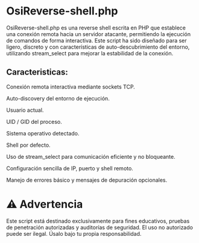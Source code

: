 OsiReverse-shell.php
=====================

OsiReverse-shell.php es una reverse shell escrita en PHP que establece una conexión remota hacia un servidor atacante, permitiendo la ejecución de comandos de forma interactiva. Este script ha sido diseñado para ser ligero, discreto y con características de auto-descubrimiento del entorno, utilizando stream\_select para mejorar la estabilidad de la conexión.

Caracteristicas:
----------------
Conexión remota interactiva mediante sockets TCP.

Auto-discovery del entorno de ejecución.

Usuario actual.

UID / GID del proceso.

Sistema operativo detectado.

Shell por defecto.

Uso de stream\_select para comunicación eficiente y no bloqueante.

Configuración sencilla de IP, puerto y shell remoto.

Manejo de errores básico y mensajes de depuración opcionales.

⚠️ Advertencia
===============================
Este script está destinado exclusivamente para fines educativos, pruebas de penetración autorizadas y auditorías de seguridad. El uso no autorizado puede ser ilegal. Úsalo bajo tu propia responsabilidad.


